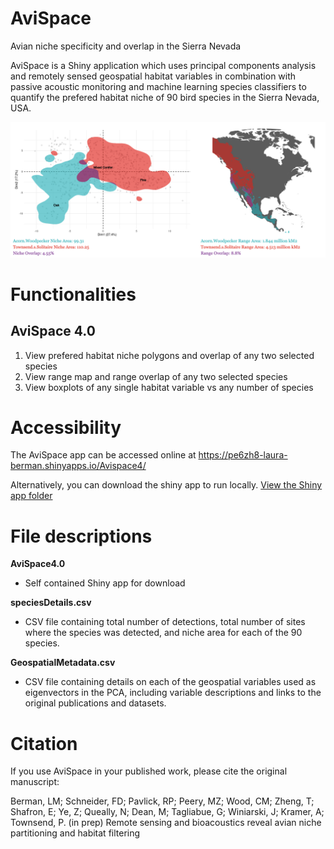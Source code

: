 # AviSpace
Avian niche specificity and overlap in the Sierra Nevada

AviSpace is a Shiny application which uses principal components analysis and remotely sensed geospatial habitat variables in combination with passive acoustic monitoring and machine learning species classifiers to quantify the prefered habitat niche of 90 bird species in the Sierra Nevada, USA. 

![AviSpace cover image](images/AviSpaceCoverImage.png)

# Functionalities

## AviSpace 4.0
1. View prefered habitat niche polygons and overlap of any two selected species
2. View range map and range overlap of any two selected species
3. View boxplots of any single habitat variable vs any number of species

# Accessibility

The AviSpace app can be accessed online at https://pe6zh8-laura-berman.shinyapps.io/Avispace4/ 

Alternatively, you can download the shiny app to run locally. [View the Shiny app folder](AviSpace4.0/)

# File descriptions

**AviSpace4.0**
 - Self contained Shiny app for download

**speciesDetails.csv**
 - CSV file containing total number of detections, total number of sites where the species was detected, and niche area for each of the 90 species.

**GeospatialMetadata.csv**
 - CSV file containing details on each of the geospatial variables used as eigenvectors in the PCA, including variable descriptions and links to the original publications and datasets.

# Citation

If you use AviSpace in your published work, please cite the original manuscript:

Berman, LM; Schneider, FD; Pavlick, RP; Peery, MZ; Wood, CM; Zheng, T; Shafron, E; Ye, Z; Queally, N; Dean, M; Tagliabue, G; Winiarski, J; Kramer, A; Townsend, P. (in prep) Remote sensing and bioacoustics reveal avian niche partitioning and habitat filtering

